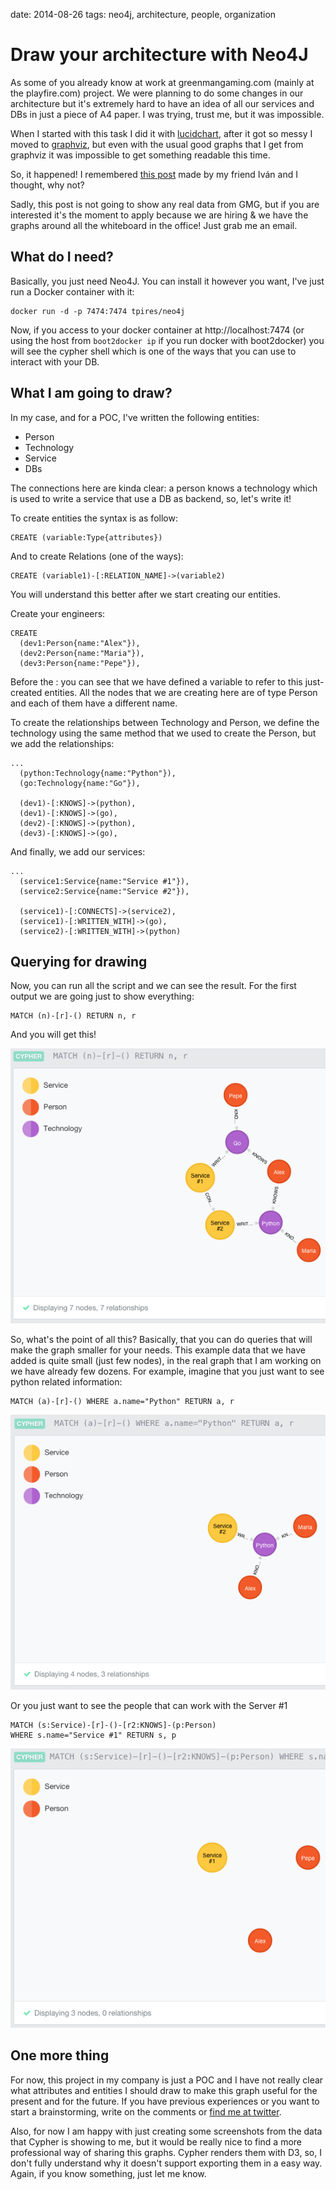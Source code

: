 date: 2014-08-26
tags: neo4j, architecture, people, organization

Draw your architecture with Neo4J
=================================

As some of you already know at work at greenmangaming.com (mainly at the
playfire.com) project. We were planning to do some changes in our architecture
but it's extremely hard to have an idea of all our services and DBs in just a
piece of A4 paper. I was trying, trust me, but it was impossible.

When I started with this task I did it with
[lucidchart](https://www.lucidchart.com), after it got so messy I moved to
[graphviz](http://www.graphviz.org/), but even with the usual good graphs that
I get from graphviz it was impossible to get something readable this time.

So, it happened! I remembered [this post](http://ivan.pedrazas.me/?p=280) made
by my friend Iván and I thought, why not?

Sadly, this post is not going to show any real data from GMG, but if you are
interested it's the moment to apply because we are hiring & we have the graphs
around all the whiteboard in the office! Just grab me an email.

What do I need?
---------------

Basically, you just need Neo4J. You can install it however you want, I've just
run a Docker container with it:

    docker run -d -p 7474:7474 tpires/neo4j

Now, if you access to your docker container at http://localhost:7474 (or using
the host from `boot2docker ip` if you run docker with boot2docker) you will see
the cypher shell which is one of the ways that you can use to interact with
your DB.

What I am going to draw?
------------------------

In my case, and for a POC, I've written the following entities:

- Person
- Technology
- Service
- DBs

The connections here are kinda clear: a person knows a technology which is
used to write a service that use a DB as backend, so, let's write it!

To create entities the syntax is as follow:

    CREATE (variable:Type{attributes})

And to create Relations (one of the ways):

    CREATE (variable1)-[:RELATION_NAME]->(variable2)

You will understand this better after we start creating our entities.

Create your engineers:

    CREATE
      (dev1:Person{name:"Alex"}),
      (dev2:Person{name:"Maria"}),
      (dev3:Person{name:"Pepe"}),

Before the : you can see that we have defined a variable to refer to this
just-created entities. All the nodes that we are creating here are of type
Person and each of them have a different name.

To create the relationships between Technology and Person, we define the
technology using the same method that we used to create the Person, but we add
the relationships:

    ...
      (python:Technology{name:"Python"}),
      (go:Technology{name:"Go"}),

      (dev1)-[:KNOWS]->(python),
      (dev1)-[:KNOWS]->(go),
      (dev2)-[:KNOWS]->(python),
      (dev3)-[:KNOWS]->(go),

And finally, we add our services:

    ...
      (service1:Service{name:"Service #1"}),
      (service2:Service{name:"Service #2"}),

      (service1)-[:CONNECTS]->(service2),
      (service1)-[:WRITTEN_WITH]->(go),
      (service2)-[:WRITTEN_WITH]->(python)


Querying for drawing
--------------------

Now, you can run all the script and we can see the result. For the first output
we are going just to show everything:

    MATCH (n)-[r]-() RETURN n, r

And you will get this!

![Cypher MATCH #1](static/biz/neo4j_architecture/1.png)

So, what's the point of all this? Basically, that you can do queries that will
make the graph smaller for your needs. This example data that we have added is
quite small (just few nodes), in the real graph that I am working on we have
already few dozens. For example, imagine that you just want to see python
related information:

    MATCH (a)-[r]-() WHERE a.name="Python" RETURN a, r

![Cypher MATCH #2](static/biz/neo4j_architecture/2.png)

Or you just want to see the people that can work with the Server #1

    MATCH (s:Service)-[r]-()-[r2:KNOWS]-(p:Person)
    WHERE s.name="Service #1" RETURN s, p

![Cypher MATCH #2](static/biz/neo4j_architecture/3.png)

One more thing
--------------

For now, this project in my company is just a POC and I have not really clear
what attributes and entities I should draw to make this graph useful for the
present and for the future. If you have previous experiences or you want to
start a brainstorming, write on the comments or [find me at
twitter](http://twitter.com/agonzalezro).

Also, for now I am happy with just creating some screenshots from the data that
Cypher is showing to me, but it would be really nice to find a more
professional way of sharing this graphs. Cypher renders them with D3, so, I
don't fully understand why it doesn't support exporting them in a easy way.
Again, if you know something, just let me know.
